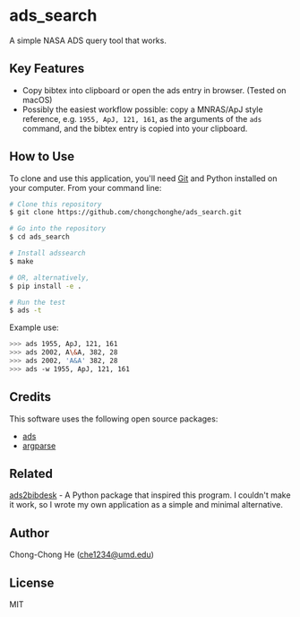 # ads_search

A simple NASA ADS query tool that works.

## Key Features

- Copy bibtex into clipboard or open the ads entry in browser. (Tested on macOS)
- Possibly the easiest workflow possible: copy a MNRAS/ApJ style reference, e.g. `1955, ApJ, 121, 161`, as the arguments of the `ads` command, and the bibtex entry is copied into your clipboard.

## How to Use

To clone and use this application, you'll need [Git](https://git-scm.com) and Python installed on your computer. From your command line:

```bash
# Clone this repository
$ git clone https://github.com/chongchonghe/ads_search.git

# Go into the repository
$ cd ads_search

# Install adssearch
$ make

# OR, alternatively,
$ pip install -e .

# Run the test
$ ads -t
```

Example use:

```bash
>>> ads 1955, ApJ, 121, 161
>>> ads 2002, A\&A, 382, 28
>>> ads 2002, 'A&A' 382, 28
>>> ads -w 1955, ApJ, 121, 161
```

## Credits

This software uses the following open source packages:

- [ads](https://pypi.org/project/ads/)
- [argparse](https://pypi.org/project/argparse/)

## Related

[ads2bibdesk](https://pypi.org/project/ads2bibdesk/) - A Python package that inspired this program. I couldn't make it work, so I wrote my own application as a simple and minimal alternative. 

## Author

Chong-Chong He ([che1234@umd.edu]())

## License

MIT
